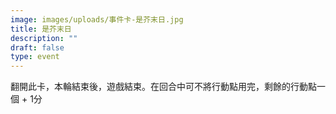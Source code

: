 ```yaml
---
image: images/uploads/事件卡-是芥末日.jpg
title: 是芥末日
description: ""
draft: false
type: event
---
```

翻開此卡，本輪結束後，遊戲結束。在回合中可不將行動點用完，剩餘的行動點一個 + 1分